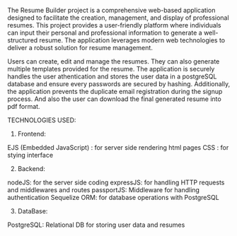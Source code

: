 The Resume Builder project is a comprehensive web-based application designed to facilitate the creation, management, and display of professional resumes. This project provides a user-friendly platform where individuals can input their personal and professional information to generate a well-structured resume. The application leverages modern web technologies to deliver a robust solution for resume management.

Users can create, edit and manage the resumes. They can also generate multiple templates provided for the resume. The application is securely handles the user athentication and stores the user data in a postgreSQL database and ensure every passwords are secured by hashing. Additionally, the application prevents the duplicate email registration during the signup process. And also the user can download the final generated resume into pdf format.

TECHNOLOGIES USED:
1. Frontend:

  EJS (Embedded JavaScript) : for server side rendering html pages
  CSS : for stying interface

2. Backend:

  nodeJS: for the server side coding
  expressJS: for handling HTTP requests and middlewares and routes
  passportJS: Middleware for handling authentication
  Sequelize ORM: for database operations with PostgreSQL

3. DataBase:

  PostgreSQL: Relational DB for storing user data and resumes
